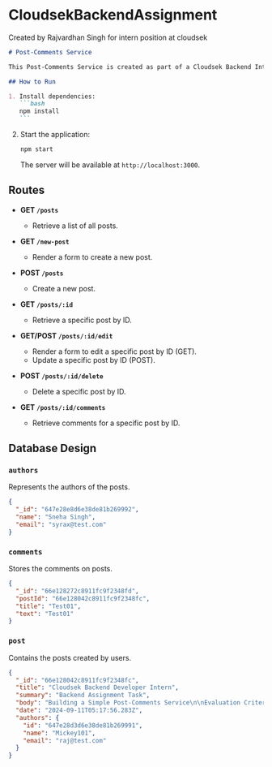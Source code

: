 # CloudsekBackendAssignment

Created by Rajvardhan Singh for intern position at cloudsek

````markdown
# Post-Comments Service

This Post-Comments Service is created as part of a Cloudsek Backend Intern assignment by Rajvardhan Singh. It allows users to create text-based posts and enables other users to comment on these posts.

## How to Run

1. Install dependencies:
   ```bash
   npm install
   ```
````

2. Start the application:
   ```bash
   npm start
   ```
   The server will be available at `http://localhost:3000`.

## Routes

- **GET `/posts`**

  - Retrieve a list of all posts.

- **GET `/new-post`**

  - Render a form to create a new post.

- **POST `/posts`**

  - Create a new post.

- **GET `/posts/:id`**

  - Retrieve a specific post by ID.

- **GET/POST `/posts/:id/edit`**

  - Render a form to edit a specific post by ID (GET).
  - Update a specific post by ID (POST).

- **POST `/posts/:id/delete`**

  - Delete a specific post by ID.

- **GET `/posts/:id/comments`**
  - Retrieve comments for a specific post by ID.

## Database Design

### `authors`

Represents the authors of the posts.

```json
{
  "_id": "647e28e8d6e38de81b269992",
  "name": "Sneha Singh",
  "email": "syrax@test.com"
}
```

### `comments`

Stores the comments on posts.

```json
{
  "_id": "66e128272c8911fc9f2348fd",
  "postId": "66e128042c8911fc9f2348fc",
  "title": "Test01",
  "text": "Test01"
}
```

### `post`

Contains the posts created by users.

```json
{
  "_id": "66e128042c8911fc9f2348fc",
  "title": "Cloudsek Backend Developer Intern",
  "summary": "Backend Assignment Task",
  "body": "Building a Simple Post-Comments Service\n\nEvaluation Criteria:\n\nFunctionality: How well does the application meet the requirements?\nCode Quality: Is the code clean, organized, and well-documented?\nUnderstanding of Chosen Technologies: Your explanation and understanding of the language/framework used.\nBonus: Implementation of rich text support in comments.",
  "date": "2024-09-11T05:17:56.283Z",
  "authors": {
    "id": "647e28d3d6e38de81b269991",
    "name": "Mickey101",
    "email": "raj@test.com"
  }
}
```

```

```
